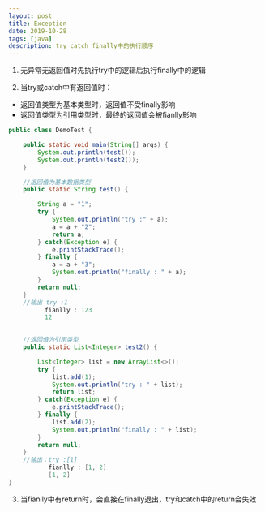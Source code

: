 ```yaml
---
layout: post
title: Exception
date: 2019-10-28
tags: [java]
description: try catch finally中的执行顺序
---
```


1. 无异常无返回值时先执行try中的逻辑后执行finally中的逻辑

2. 当try或catch中有返回值时：<br/>

- 返回值类型为基本类型时，返回值不受finally影响
- 返回值类型为引用类型时，最终的返回值会被fianlly影响

```java
public class DemoTest {

    public static void main(String[] args) {
        System.out.println(test());
        System.out.println(test2());
    }

    //返回值为基本数据类型
    public static String test() {

        String a = "1";
        try {
            System.out.println("try :" + a);
            a = a + "2";
            return a;
        } catch(Exception e) {
            e.printStackTrace();
        } finally {
            a = a + "3";
            System.out.println("finally : " + a);
        }
        return null;
    }
    //输出 try :1
          fianlly : 123
          12
          

    //返回值为引用类型
    public static List<Integer> test2() {

        List<Integer> list = new ArrayList<>();
        try {
            list.add(1);
            System.out.println("try : " + list);
            return list;
        } catch(Exception e) {
            e.printStackTrace();
        } finally {
            list.add(2);
            System.out.println("finally : " + list);
        }
        return null;
    }
    //输出：try :[1]
           fianlly : [1, 2]
           [1, 2]
}
```

3. 当fianlly中有return时，会直接在finally退出，try和catch中的return会失效




